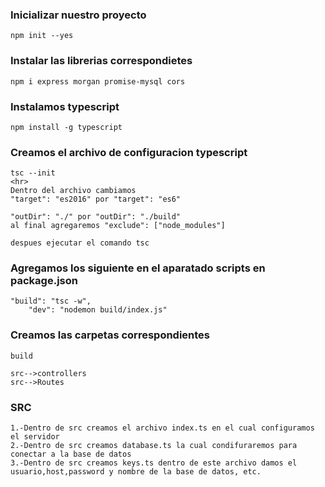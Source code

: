 ### Inicializar nuestro proyecto

```
npm init --yes
```

### Instalar las librerias correspondietes

```
npm i express morgan promise-mysql cors
```

### Instalamos typescript

```
npm install -g typescript
```

### Creamos el archivo de configuracion typescript

```
tsc --init
<hr>
Dentro del archivo cambiamos
"target": "es2016" por "target": "es6"

"outDir": "./" por "outDir": "./build"
al final agregaremos "exclude": ["node_modules"]

despues ejecutar el comando tsc

```

### Agregamos los siguiente en el aparatado scripts en package.json

```
"build": "tsc -w",
    "dev": "nodemon build/index.js"
```

### Creamos las carpetas correspondientes

```
build

src-->controllers
src-->Routes

```

### SRC

```
1.-Dentro de src creamos el archivo index.ts en el cual configuramos el servidor
2.-Dentro de src creamos database.ts la cual condifuraremos para conectar a la base de datos
3.-Dentro de src creamos keys.ts dentro de este archivo damos el usuario,host,password y nombre de la base de datos, etc.
```
